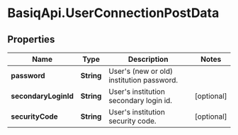 # BasiqApi.UserConnectionPostData

## Properties
Name | Type | Description | Notes
------------ | ------------- | ------------- | -------------
**password** | **String** | User's (new or old) institution password. | 
**secondaryLoginId** | **String** | User's institution secondary login id. | [optional] 
**securityCode** | **String** | User's institution security code. | [optional] 


